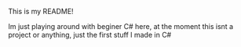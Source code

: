 This is my README!

Im just playing around with beginer C# here, at the moment this isnt a project or anything, just the first stuff I made in C#
